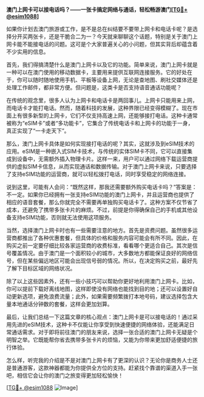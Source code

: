**澳门上网卡可以接电话吗？——一张卡搞定网络与通话，轻松畅游澳门[[TG💪+ @esim1088](https://t.me/s/esim1088)]**

如果你计划去澳门旅游或工作，是不是总在纠结要不要带上网卡和电话卡呢？是选择分开买两张卡，还是干脆合二为一？今天就来聊聊这个话题，特别是关于澳门上网卡能不能接电话的问题。这可是个大家普遍关心的小问题，但其实背后却蕴含着不少实用的信息。

首先，我们得搞清楚什么是澳门上网卡以及它的功能。简单来说，澳门上网卡就是一种可以在澳门使用的移动数据卡，主要用来提供互联网连接服务。它的好处在于，你可以随时随地使用手机、平板等设备上网，无论是查地图、刷社交媒体还是处理工作邮件，都非常方便。但问题是，这类卡是否支持语音通话功能呢？

在传统的观念里，很多人认为上网卡和电话卡是两回事儿。上网卡只能用来上网，而电话卡才能打电话。然而，随着科技的发展，这种界限已经变得模糊了。现在市面上有很多新型的上网卡，它们不仅支持高速上网，还能够接打电话。这种卡通常被称为“eSIM卡”或者“多功能卡”，它集合了传统电话卡和上网卡的功能于一身，真正实现了“一卡走天下”。

那么，澳门上网卡具体是如何实现接打电话的呢？其实，这就涉及到eSIM技术的应用。eSIM是一种嵌入式SIM卡技术，与传统的实体SIM卡不同，它可以直接集成到设备中，无需额外插入物理卡片。这样一来，用户可以通过网络下载运营商提供的虚拟SIM卡信息，从而实现通话和数据传输。对于澳门上网卡来说，只要选择了支持eSIM功能的运营商，就可以轻松拨打电话，同时享受稳定的网络连接。

说到这里，可能有人会问：“既然这样，那我还需要额外购买电话卡吗？”答案是：不一定。如果你已经拥有一张支持eSIM功能的澳门上网卡，并且运营商也提供了相应的语音套餐，那么你就完全不需要再单独购买电话卡了。这种方案不仅节省了成本，还避免了携带多张卡片的麻烦。不过，前提是你得确保自己的手机或其他设备支持eSIM功能，否则就无法使用这项服务。

当然，选择澳门上网卡时也有一些需要注意的地方。首先是资费问题。虽然很多运营商都推出了各种优惠套餐，但具体的价格和服务内容可能会有所不同。因此，在购买之前一定要仔细比较各家运营商的收费标准，看看哪个更适合自己。其次是信号覆盖情况。由于澳门是一个面积较小的城市，大多数地方都能保证良好的网络信号，但在某些偏远地区可能会出现信号弱的情况。所以，在决定购买之前，最好先了解下目标区域的网络状况。

除了以上这些因素外，还有一些小技巧可以帮助你更好地利用澳门上网卡。比如，你可以提前下载好离线地图，这样即使没有网络也能找到目的地；还可以设置好自动更新选项，避免浪费流量；此外，如果需要频繁拨打本地号码，建议选择包含大量本地通话分钟数的套餐，这样会更加划算。

最后，让我们总结一下这篇文章的核心观点：澳门上网卡是可以接电话的！通过采用先进的eSIM技术，这种卡不仅能让你享受到快速便捷的网络体验，还能满足日常通话需求。对于即将前往澳门的朋友来说，选择一张合适的澳门上网卡无疑是个明智之举。它既能帮你省去携带多张卡片的烦恼，又能为你带来更加舒适便捷的旅行体验。

怎么样，听完我的介绍是不是对澳门上网卡有了更深的认识？无论你是商务人士还是普通游客，这款神器都能为你提供全方位的支持。赶紧找个靠谱的渠道入手一张吧，相信它会让你的澳门之旅变得更加轻松愉快！

[[TG💪+ @esim1088](https://t.me/s/esim1088) ![Image](https://i.postimg.cc/4NQfJmqS/Snipaste-2025-05-13-00-14-12.png)]